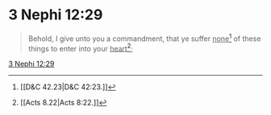 # 3 Nephi 12:29

> Behold, I give unto you a commandment, that ye suffer <u>none</u>[^a] of these things to enter into your <u>heart</u>[^b];

[3 Nephi 12:29](https://www.churchofjesuschrist.org/study/scriptures/bofm/3-ne/12?lang=eng&id=p29#p29)


[^a]: [[D&C 42.23|D&C 42:23.]]
[^b]: [[Acts 8.22|Acts 8:22.]]
